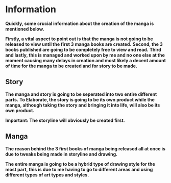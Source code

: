 # Information

**Quickly, some crucial information about the creation of the manga is mentioned below.**

**Firstly, a vital aspect to point out is that the manga is not going to be released to view until the first 3 manga books are created.**
**Second, the 3 books published are going to be completely free to view and read.**
**Third and lastly, this is managed and worked upon by me and no one else at the moment causing many delays in creation and most likely a decent amount of time for the manga to be created and for story to be made.**

## Story

**The manga and story is going to be seperated into two entire different parts.**
**To Elaborate, the story is going to be its own product while the manga, although taking the story and bringing it into life, will also be its own product.**

**Important: The storyline will obviously be created first.**
## Manga

**The reason behind the 3 first books of manga being released all at once is due to tweaks being made in storyline and drawing.**

**The entire manga is going to be a hybrid type of drawing style for the most part, this is due to me having to go to different areas and using different types of art types and styles.** 


